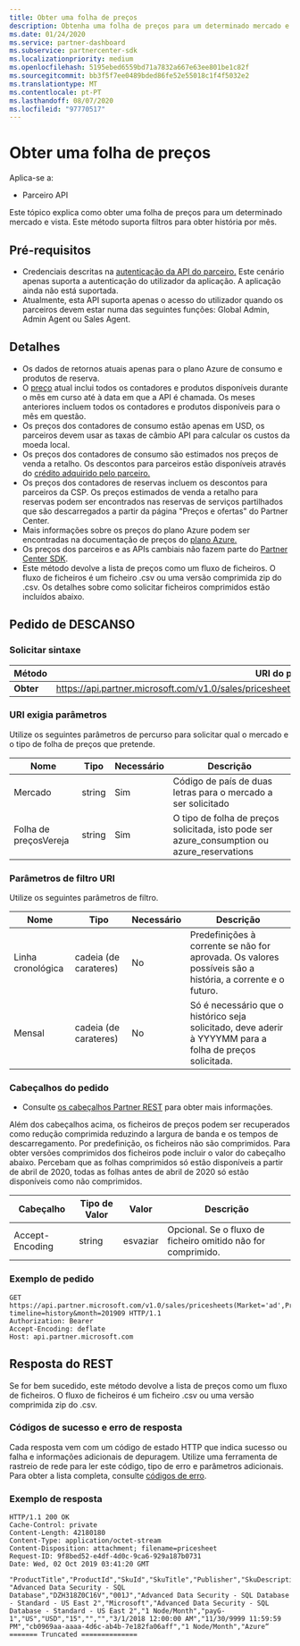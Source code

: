 ```yaml
---
title: Obter uma folha de preços
description: Obtenha uma folha de preços para um determinado mercado e vista. Suporta filtros para obter história por mês.
ms.date: 01/24/2020
ms.service: partner-dashboard
ms.subservice: partnercenter-sdk
ms.localizationpriority: medium
ms.openlocfilehash: 5195ebed6559bd71a7832a667e63ee801be1c82f
ms.sourcegitcommit: bb3f5f7ee0489bded86fe52e55018c1f4f5032e2
ms.translationtype: MT
ms.contentlocale: pt-PT
ms.lasthandoff: 08/07/2020
ms.locfileid: "97770517"
---
```

# <a name="get-a-price-sheet"></a>Obter uma folha de preços

Aplica-se a:

- Parceiro API

Este tópico explica como obter uma folha de preços para um determinado mercado e vista. Este método suporta filtros para obter história por mês.

## <a name="prerequisites"></a>Pré-requisitos

- Credenciais descritas na [autenticação da API do parceiro.](api-authentication.md) Este cenário apenas suporta a autenticação do utilizador da aplicação. A aplicação ainda não está suportada.
- Atualmente, esta API suporta apenas o acesso do utilizador quando os parceiros devem estar numa das seguintes funções: Global Admin, Admin Agent ou Sales Agent.

## <a name="details"></a>Detalhes

- Os dados de retornos atuais apenas para o plano Azure de consumo e produtos de reserva.
- O [preço](pricing.md) atual inclui todos os contadores e produtos disponíveis durante o mês em curso até à data em que a API é chamada. Os meses anteriores incluem todos os contadores e produtos disponíveis para o mês em questão.
- Os preços dos contadores de consumo estão apenas em USD, os parceiros devem usar as taxas de câmbio API para calcular os custos da moeda local.
- Os preços dos contadores de consumo são estimados nos preços de venda a retalho. Os descontos para parceiros estão disponíveis através do [crédito adquirido pelo parceiro.](https://docs.microsoft.com/partner-center/partner-earned-credit-explanation)
- Os preços dos contadores de reservas incluem os descontos para parceiros da CSP. Os preços estimados de venda a retalho para reservas podem ser encontrados nas reservas de serviços partilhados que são descarregados a partir da página "Preços e ofertas" do Partner Center.
- Mais informações sobre os preços do plano Azure podem ser encontradas na documentação de preços do [plano Azure.](https://docs.microsoft.com/partner-center/azure-plan-price-list)
- Os preços dos parceiros e as APIs cambiais não fazem parte do [Partner Center SDK](https://docs.microsoft.com/partner-center/develop/get-started).
- Este método devolve a lista de preços como um fluxo de ficheiros. O fluxo de ficheiros é um ficheiro .csv ou uma versão comprimida zip do .csv. Os detalhes sobre como solicitar ficheiros comprimidos estão incluídos abaixo.

## <a name="rest-request"></a>Pedido de DESCANSO

### <a name="request-syntax"></a>Solicitar sintaxe

| Método   | URI do pedido                                                                                                 |
|----------|-------------------------------------------------------------------------------------------------------------|
| **Obter** | https://api.partner.microsoft.com/v1.0/sales/pricesheets(Market='{market}',PricesheetView='{view}')/$value                                     |

### <a name="uri-required-parameters"></a>URI exigia parâmetros

Utilize os seguintes parâmetros de percurso para solicitar qual o mercado e o tipo de folha de preços que pretende.

| Nome                   | Tipo     | Necessário | Descrição                                                     |
|------------------------|----------|----------|-----------------------------------------------------------------|
|Mercado                      | string   | Sim       | Código de país de duas letras para o mercado a ser solicitado       |
|Folha de preçosVereja | string   | Sim       | O tipo de folha de preços solicitada, isto pode ser azure_consumption ou azure_reservations       |

### <a name="uri-filter-parameters"></a>Parâmetros de filtro URI

Utilize os seguintes parâmetros de filtro.

| Nome                   | Tipo     | Necessário | Descrição                                                     |
|------------------------|----------|----------|-----------------------------------------------------------------|
|Linha cronológica| cadeia (de carateres)   | No| Predefinições à corrente se não for aprovada. Os valores possíveis são a história, a corrente e o futuro.       |
|Mensal| cadeia (de carateres)   | No| Só é necessário que o histórico seja solicitado, deve aderir à YYYYMM para a folha de preços solicitada.       |

### <a name="request-headers"></a>Cabeçalhos do pedido

- Consulte [os cabeçalhos Partner REST](headers.md) para obter mais informações.

Além dos cabeçalhos acima, os ficheiros de preços podem ser recuperados como redução comprimida reduzindo a largura de banda e os tempos de descarregamento. Por predefinição, os ficheiros não são comprimidos. Para obter versões comprimidos dos ficheiros pode incluir o valor do cabeçalho abaixo. Percebam que as folhas comprimidos só estão disponíveis a partir de abril de 2020, todas as folhas antes de abril de 2020 só estão disponíveis como não comprimidos.

| Cabeçalho                   | Tipo de Valor     | Valor | Descrição                                                     |
|------------------------|----------|----------|-----------------------------------------------------------------|
|Accept-Encoding| string   | esvaziar| Opcional. Se o fluxo de ficheiro omitido não for comprimido.       |

### <a name="request-example"></a>Exemplo de pedido

```http
GET https://api.partner.microsoft.com/v1.0/sales/pricesheets(Market='ad',PricesheetView='azure_consumption')/$value?timeline=history&month=201909 HTTP/1.1
Authorization: Bearer
Accept-Encoding: deflate
Host: api.partner.microsoft.com

```

## <a name="rest-response"></a>Resposta do REST

Se for bem sucedido, este método devolve a lista de preços como um fluxo de ficheiros. O fluxo de ficheiros é um ficheiro .csv ou uma versão comprimida zip do .csv.

### <a name="response-success-and-error-codes"></a>Códigos de sucesso e erro de resposta

Cada resposta vem com um código de estado HTTP que indica sucesso ou falha e informações adicionais de depuragem. Utilize uma ferramenta de rastreio de rede para ler este código, tipo de erro e parâmetros adicionais. Para obter a lista completa, consulte [códigos de erro](error-codes.md).

### <a name="response-example"></a>Exemplo de resposta

``` http
HTTP/1.1 200 OK
Cache-Control: private
Content-Length: 42180180
Content-Type: application/octet-stream
Content-Disposition: attachment; filename=pricesheet
Request-ID: 9f8bed52-e4df-4d0c-9ca6-929a187b0731
Date: Wed, 02 Oct 2019 03:41:20 GMT

"ProductTitle","ProductId","SkuId","SkuTitle","Publisher","SkuDescription","UnitOfMeasure","TermDuration","Market","Currency","UnitPrice","PricingTierRangeMin","PricingTierRangeMax","EffectiveStartDate","EffectiveEndDate","MeterIds","MeterType","Tags“
"Advanced Data Security - SQL Database","DZH318Z0C16V","001J","Advanced Data Security - SQL Database - Standard - US East 2","Microsoft","Advanced Data Security - SQL Database - Standard - US East 2","1 Node/Month","payG-1","US","USD","15","","","3/1/2018 12:00:00 AM","11/30/9999 11:59:59 PM","cb0969aa-aaaa-4d6c-ab4b-7e182fa06aff","1 Node/Month","Azure“
======= Truncated ==============

```
